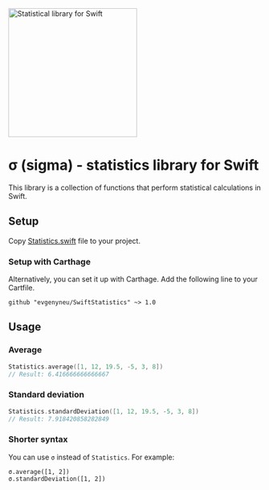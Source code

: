 <img src='https://raw.githubusercontent.com/evgenyneu/SwiftStatistics/master/Graphics/logo.png' width='256' alt='Statistical library for Swift'>

# σ (sigma) - statistics library for Swift

This library is a collection of functions that perform statistical calculations in Swift.

## Setup

Copy [Statistics.swift](https://github.com/evgenyneu/SwiftStatistics/blob/master/SwiftStatistics/Statistics.swift) file to your project.

### Setup with Carthage

Alternatively, you can set it up with Carthage. Add the following line to your Cartfile.

```
github "evgenyneu/SwiftStatistics" ~> 1.0
```

## Usage

### Average

```Swift
Statistics.average([1, 12, 19.5, -5, 3, 8])
// Result: 6.416666666666667
```

### Standard deviation

```Swift
Statistics.standardDeviation([1, 12, 19.5, -5, 3, 8])
// Result: 7.918420858282849
```

### Shorter syntax

You can use `σ` instead of `Statistics`. For example:

```
σ.average([1, 2])
σ.standardDeviation([1, 2])
```
